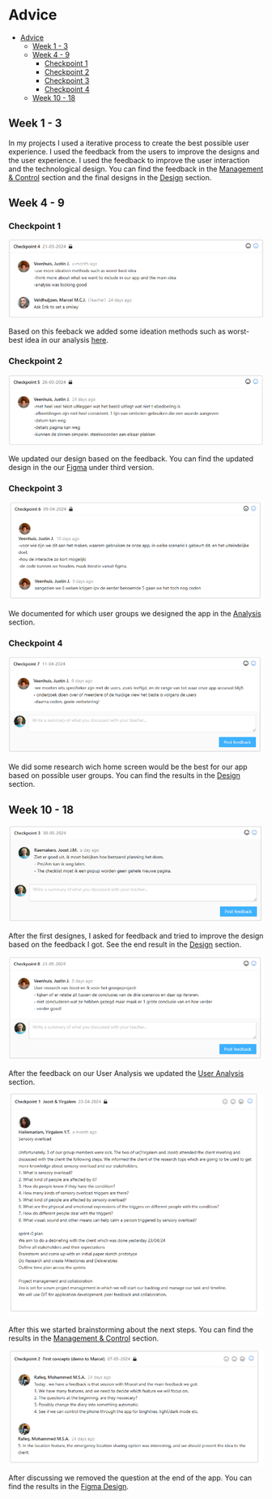 # Advice

-   [Advice](#advice)
    -   [Week 1 - 3](#week-1---3)
    -   [Week 4 - 9](#week-4---9)
        -   [Checkpoint 1](#checkpoint-1)
        -   [Checkpoint 2](#checkpoint-2)
        -   [Checkpoint 3](#checkpoint-3)
        -   [Checkpoint 4](#checkpoint-4)
    -   [Week 10 - 18](#week-10---18)

## Week 1 - 3

In my projects I used a iterative process to create the best possible user experience. I used the feedback from the users to improve the designs and the user experience. I used the feedback to improve the user interaction and the technological design. You can find the feedback in the [Management & Control](./Management%20&%20Control.md) section and the final designs in the [Design](./Design.md) section.

## Week 4 - 9

### Checkpoint 1

![Checkpoint 1](../Images/checkpoint-1.png)

Based on this feeback we added some ideation methods such as worst-best idea in our analysis [here](./Analysis.md#ideation-method-3-worst-possible-idea).

### Checkpoint 2

![Checkpoint 2](../Images/checkpoint-2.png)

We updated our design based on the feedback. You can find the updated design in the our [Figma](https://www.figma.com/file/Te79kCJxemQHlWli2oAud8/WEATHER-APP) under third version.

### Checkpoint 3

![Checkpoint 3](../Images/checkpoint-3.png)

We documented for which user groups we designed the app in the [Analysis](./Analysis.md#for-whom-are-we-making-this-app-who-is-are-our-users) section.

### Checkpoint 4

![Checkpoint 4](../Images/checkpoint-4.png)

We did some research wich home screen would be the best for our app based on possible user groups. You can find the results in the [Design](./Design.md#which-view-does-our-users-like-the-best) section.

## Week 10 - 18

![Checkpoint 5](../Images/feedback-krom-1.png)

After the first designes, I asked for feedback and tried to improve the design based on the feedback I got. See the end result in the [Design](./Design.md###figma-design) section.

![Checkpoint 6](../Images/feedback-krom-2.png)

After the feedback on our User Analysis we updated the [User Analysis](./Analysis.md###user-analysis) section.

![Checkpoint 7](../Images/feedback-krom-3.png)

After this we started brainstorming about the next steps. You can find the results in the [Management & Control](./Analysis.md###brainstorming) section.

![Checkpoint 8](../Images/feedback-krom-4.png)

After discussing we removed the question at the end of the app. You can find the results in the [Figma Design](https://www.figma.com/design/MxIjcpuEGOVHNoTNXMyNQW/OFF?node-id=0-1&t=vJPsyNbQMcoQfIVr-1).
